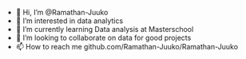 - 👋 Hi, I’m @Ramathan-Juuko
- 👀 I’m interested in data analytics 
- 🌱 I’m currently learning Data analysis at Masterschool
- 💞️ I’m looking to collaborate on data for good projects
- 📫 How to reach me github.com/Ramathan-Juuko/Ramathan-Juuko

<!---
Ramathan-Juuko/Ramathan-Juuko is a ✨ special ✨ repository because its `README.md` (this file) appears on your GitHub profile.
You can click the Preview link to take a look at your changes.
--->
